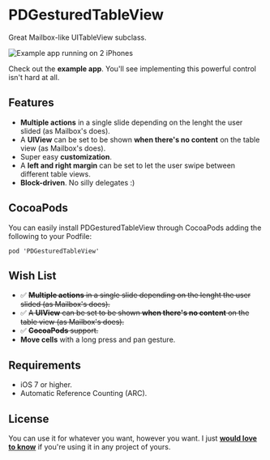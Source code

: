 PDGesturedTableView
===================

Great Mailbox-like UITableView subclass.

![Example app running on 2 iPhones](https://raw.github.com/Dromaguirre/PDGesturedTableView/master/Images/screenshot-1.png)

Check out the **example app**. You'll see implementing this powerful control isn't hard at all.

## Features

- **Multiple actions** in a single slide depending on the lenght the user slided (as Mailbox's does).
- A **UIView** can be set to be shown **when there's no content** on the table view (as Mailbox's does).
- Super easy **customization**.
- A **left and right margin** can be set to let the user swipe between different table views.
- **Block-driven**. No silly delegates :)

## CocoaPods

You can easily install PDGesturedTableView through CocoaPods adding the following to your Podfile:

	pod 'PDGesturedTableView'

## Wish List

- ✅ ~~**Multiple actions** in a single slide depending on the lenght the user slided (as Mailbox's does).~~
- ✅ ~~A **UIView** can be set to be shown **when there's no content** on the table view (as Mailbox's does).~~
- ✅ ~~**CocoaPods** support.~~
- **Move cells** with a long press and pan gesture.

## Requirements

- iOS 7 or higher.
- Automatic Reference Counting (ARC).

## License

You can use it for whatever you want, however you want. I just **[would love to know](mailto:dromaguirre@gmail.com)** if you're using it in any project of yours.
